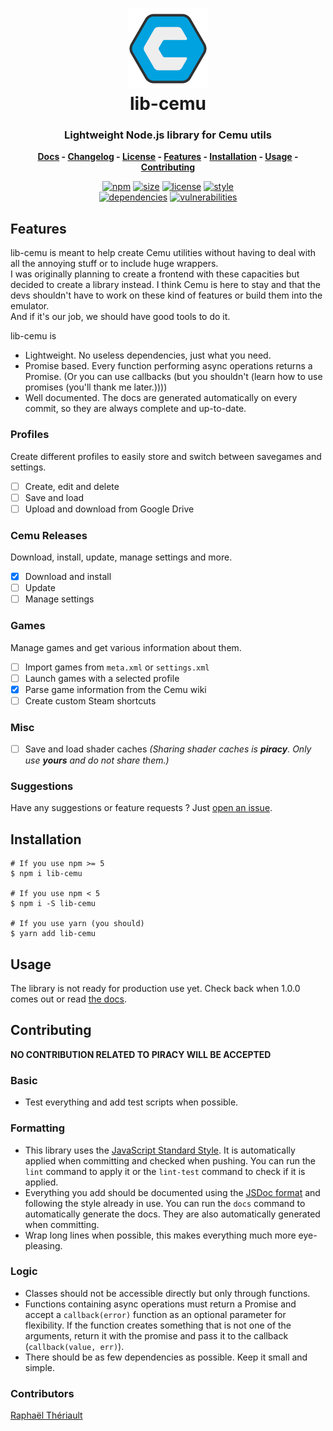 <h1 align="center">
    <a href="https://github.com/raftario/lib-cemu#readme"><img 
    	width="128" 
        alt="logo" 
        src="https://raw.githubusercontent.com/raftario/lib-cemu/master/assets/logo.svg?sanitize=true"></a>
    <br>
    lib-cemu
</h1>

<h3 align="center">
	Lightweight Node.js library for Cemu utils
</h3>

<p align="center">
	<strong>
		<a href="DOCS.md">Docs</a>
		-
		<a href="CHANGELOG.md">Changelog</a>
		-
		<a href="LICENSE">License</a>
		-
		<a href="#Features">Features</a>
		-
		<a href="#Installation">Installation</a>
		-
		<a href="#Usage">Usage</a>
		-
		<a href="#Contributing">Contributing</a>
	</strong>
</p>
<p align="center">
	<a href="https://www.npmjs.com/package/lib-cemu"><img
		alt="npm"
		src="https://img.shields.io/npm/v/lib-cemu.svg?color=00a2df"></a>
	<a href="https://bundlephobia.com/result?p=lib-cemu"><img
		alt="size"
		src="https://img.shields.io/bundlephobia/minzip/lib-cemu.svg?color=00a2df"></a>
	<a href="https://opensource.org/licenses/MIT"><img
		alt="license"
		src="https://img.shields.io/github/license/raftario/lib-cemu.svg?color=00a2df"></a>
	<a href="https://standardjs.com"><img
		alt="style"
		src="https://img.shields.io/badge/code_style-standard-00a2df.svg"></a>
    <br>
	<a href="https://david-dm.org/raftario/lib-cemu"><img
		alt="dependencies"
		src="https://img.shields.io/david/raftario/lib-cemu.svg"></a>
	<a href="https://snyk.io/test/npm/lib-cemu"><img
		alt="vulnerabilities"
		src="https://img.shields.io/snyk/vulnerabilities/npm/lib-cemu.svg"></a>
</p>


## Features
lib-cemu is meant to help create Cemu utilities without having to deal with all the annoying stuff or to include huge wrappers.  
I was originally planning to create a frontend with these capacities but decided to create a library instead. I think Cemu is here to stay and that the devs shouldn't have to work on these kind of features or build them into the emulator.  
And if it's our job, we should have good tools to do it.

lib-cemu is
* Lightweight. No useless dependencies, just what you need.
* Promise based. Every function performing async operations returns a Promise. (Or you can use callbacks (but you shouldn't (learn how to use promises (you'll thank me later.))))
* Well documented. The docs are generated automatically on every commit, so they are always complete and up-to-date.
### Profiles
Create different profiles to easily store and switch between savegames and settings.
- [ ] Create, edit and delete
- [ ] Save and load
- [ ] Upload and download from Google Drive
### Cemu Releases
Download, install, update, manage settings and more.
- [x] Download and install
- [ ] Update
- [ ] Manage settings
### Games
Manage games and get various information about them.
- [ ] Import games from `meta.xml` or `settings.xml`
- [ ] Launch games with a selected profile
- [x] Parse game information from the Cemu wiki
- [ ] Create custom Steam shortcuts
### Misc
- [ ] Save and load shader caches *(Sharing shader caches is **piracy**. Only use **yours** and do not share them.)*
### Suggestions
Have any suggestions or feature requests ? Just [open an issue](https://github.com/raftario/lib-cemu/issues/new).

## Installation
```console
# If you use npm >= 5
$ npm i lib-cemu

# If you use npm < 5
$ npm i -S lib-cemu

# If you use yarn (you should)
$ yarn add lib-cemu
```

## Usage
The library is not ready for production use yet. Check back when 1.0.0 comes out or read [the docs](DOCS.md).

## Contributing
**NO CONTRIBUTION RELATED TO PIRACY WILL BE ACCEPTED**
### Basic
* Test everything and add test scripts when possible.
### Formatting
* This library uses the [JavaScript Standard Style](https://standardjs.com). It is automatically applied when committing and checked when pushing. You can run the `lint` command to apply it or the `lint-test` command to check if it is applied.
* Everything you add should be documented using the [JSDoc format](http://usejsdoc.org/) and following the style already in use. You can run the `docs` command to automatically generate the docs. They are also automatically generated when committing.
* Wrap long lines when possible, this makes everything much more eye-pleasing.
### Logic
* Classes should not be accessible directly but only through functions.
* Functions containing async operations must return a Promise and accept a `callback(error)` function as an optional parameter for flexibility. If the function creates something that is not one of the arguments, return it with the promise and pass it to the callback (`callback(value, err)`).
* There should be as few dependencies as possible. Keep it small and simple.
### Contributors
[Raphaël Thériault](https://github.com/raftario)
